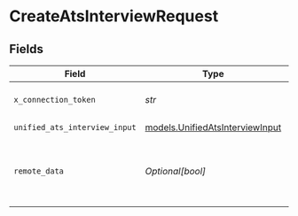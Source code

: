# CreateAtsInterviewRequest


## Fields

| Field                                                                    | Type                                                                     | Required                                                                 | Description                                                              | Example                                                                  |
| ------------------------------------------------------------------------ | ------------------------------------------------------------------------ | ------------------------------------------------------------------------ | ------------------------------------------------------------------------ | ------------------------------------------------------------------------ |
| `x_connection_token`                                                     | *str*                                                                    | :heavy_check_mark:                                                       | The connection token                                                     |                                                                          |
| `unified_ats_interview_input`                                            | [models.UnifiedAtsInterviewInput](../models/unifiedatsinterviewinput.md) | :heavy_check_mark:                                                       | N/A                                                                      |                                                                          |
| `remote_data`                                                            | *Optional[bool]*                                                         | :heavy_minus_sign:                                                       | Set to true to include data from the original Ats software.              | false                                                                    |